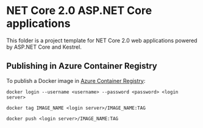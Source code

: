 # NET Core 2.0 ASP.NET Core applications
This folder is a project template for NET Core 2.0 web applications powered by ASP.NET Core and Kestrel.

## Publishing in Azure Container Registry
To publish a Docker image in [Azure Container Registry](https://docs.microsoft.com/en-us/azure/container-registry/container-registry-get-started-portal):

```
docker login --username <username> --password <password> <login server>

docker tag IMAGE_NAME <login server>/IMAGE_NAME:TAG

docker push <login server>/IMAGE_NAME:TAG
```